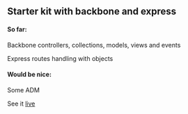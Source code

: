 ## Starter kit with backbone and express

#### So far:

Backbone controllers, collections, models, views and events

Express routes handling with objects

#### Would be nice:

Some ADM

See it [live](http://codetips.herokuapp.com/)

